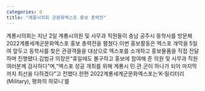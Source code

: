 ```yaml
---
categories: d
title: "계룡시의회 군문화엑스포 홍보 총력전"
---
```

계룡시의회는 지난 2일 계룡시의원 및 사무과 직원들이 충남 공주시 동학사를 방문해 2022계룡세계군문화엑스포 홍보 총력전을 펼쳤다.이번 홍보활동은 엑스포 개막을 5일 여 앞두고 동학사를 찾은 관광객들을 대상으로 엑스포를 소개하고 홍보물품을 직접 전달하며 진행됐다.김범규 의장은“휴일에도 불구하고 홍보에 참여해 준 의원 및 사무과 직원 여러분께 감사하다”며,“엑스포 성공 개최를 위해 계룡시 민․관․군이 하나가 되어 마지막까지 최선을 다하겠다”고 전했다.한편 2022계룡세계군문화엑스포는‘K-밀리터리(Military), 평화의 하모니’를